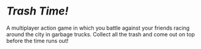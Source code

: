 # *Trash Time!*
 
A multiplayer action game in which you battle against your friends racing around the city in garbage trucks. Collect all the trash and come out on top before the time runs out!
